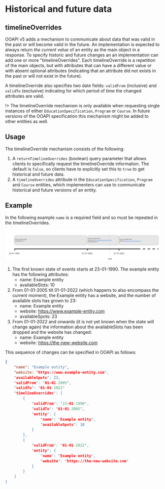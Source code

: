 # Historical and future data

## timelineOverrides
OOAPI v5 adds a mechanism to communicate about data that was valid in the past or will become valid in the future. An implementation is expected to always return *the current value* of an entity as the main object in a response. To specify historic and future changes an an implementation can add one or more "timelineOverrides". Each timelineOverride is a repetition of the main objects, but with attributes that can have a different value or with absent optional attributes (indicating that an attribute did not exists in the past or will not exist in the future).

A timelineOverride also specifies two date fields: `validFrom` (inclusive) and `validTo` (exclusive) indicating for which period of time the changed attributes are valid.

!> The timelineOverride mechanism is only available when requesting single instances of either `EducationSpecification`, `Program` or `Course`. In future versions of the OOAPI specification this mechanism might be added to other entities as well.

## Usage
The timelineOverride mechanism consists of the following:
1. A `returnTimelineOverrides` (boolean) query parameter that allows clients to specifically request the timelineOverride information. The default is `false`, so clients have to explicitly set this to `true` to get historical and future data.
2. A `timelineOverrides` attribute in the `EducationSpecification`, `Program` and `Course` entities, which implementers can use to communicate historical and future versions of an entity.

## Example
In the following example `name` is a required field and so must be repeated in the timelineOverrides.

![Example timelineOverride](_media/example-timeline-override.png "Example timelineOverride")

1. The first known state of events starts at 23-01-1990. The example entity has the following attributes:
    - name: Example entity
    - availableSlots: 10
2. From 01-01-2005 till 01-01-2022 (which happens to also encompass the current moment), the Example entity has a website, and the number of available slots has grown to 23:
    - name: Example entity
    - website: https://www.example-entity.com
    - availableSpots: 23
3. From 01-01-2022 and onwards (it is not yet known when the state will change again) the information about the availableSlots has been dropped and the website has changed:
    - name: Example entity
    - website: https://the-new-website.com

This sequence of changes can be specified in OOAPI as follows:

```json
{
    "name": "Example entity",
    "website: "https://www.example-entity.com",
    "availableSpots": 23,
    "validFrom": "01-01-2005",
    "validTo": "01-01-2022"
    "timelineOverrides": [
        {
            "validFrom": "23-01-1990",
            "validTo": "01-01-2005",
            "entity": {
                "name": "Example entity",
                "availableSpots": 10
            }
        },
        {
            "validFrom": "01-01-2022",
            "entity": {
                "name": "Example entity",
                "website": "https://the-new-website.com"
            }
        }
    ]
}
```
